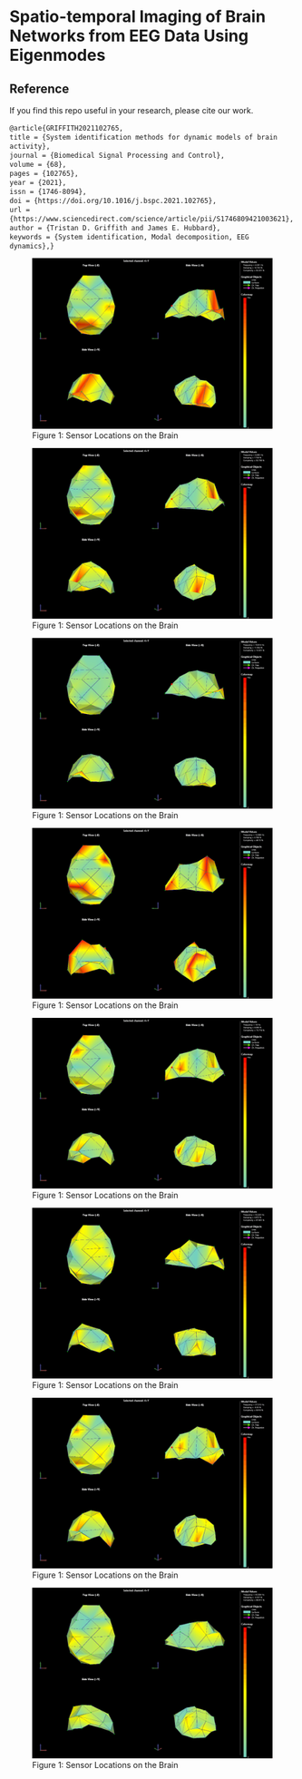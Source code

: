 # Spatio-temporal Imaging of Brain Networks from EEG Data Using Eigenmodes

## Reference
If you find this repo useful in your research, please cite our work. 
```
@article{GRIFFITH2021102765,
title = {System identification methods for dynamic models of brain activity},
journal = {Biomedical Signal Processing and Control},
volume = {68},
pages = {102765},
year = {2021},
issn = {1746-8094},
doi = {https://doi.org/10.1016/j.bspc.2021.102765},
url = {https://www.sciencedirect.com/science/article/pii/S1746809421003621},
author = {Tristan D. Griffith and James E. Hubbard},
keywords = {System identification, Modal decomposition, EEG dynamics},}
```

<figure class="half full">
	<img src="content\img\square_quad_4_361.gif">
	<figcaption>Figure 1: Sensor Locations on the Brain</figcaption>
</figure>

<figure class="half full">
	<img src="content\img\square_quad_8_963.gif">
	<figcaption>Figure 1: Sensor Locations on the Brain</figcaption>
</figure>

<figure class="half full">
	<img src="content\img\square_quad_10_614.gif">
	<figcaption>Figure 1: Sensor Locations on the Brain</figcaption>
</figure>

<figure class="half full">
	<img src="content\img\square_quad_12_086.gif">
	<figcaption>Figure 1: Sensor Locations on the Brain</figcaption>
</figure>

<figure class="half full">
	<img src="content\img\square_quad_16.gif">
	<figcaption>Figure 1: Sensor Locations on the Brain</figcaption>
</figure>

<figure class="half full">
	<img src="content\img\square_quad_32_225.gif">
	<figcaption>Figure 1: Sensor Locations on the Brain</figcaption>
</figure>

<figure class="half full">
	<img src="content\img\square_quad_37_315.gif">
	<figcaption>Figure 1: Sensor Locations on the Brain</figcaption>
</figure>

<figure class="half full">
	<img src="content\img\square_quad_43_384.gif">
	<figcaption>Figure 1: Sensor Locations on the Brain</figcaption>
</figure>
